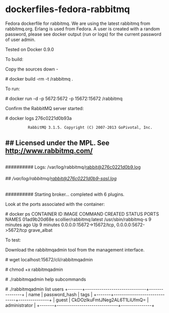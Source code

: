 dockerfiles-fedora-rabbitmq
========================

Fedora dockerfile for rabbitmq. We are using the latest rabbitmq from rabbitmq.org. Erlang is used from Fedora. A user is created with a random password, please see docker output (run or logs) for the current password of user admin.

Tested on Docker 0.9.0

To build:

Copy the sources down -


\# docker build -rm -t <username>/rabbitmq .



To run:


\# docker run -d -p 5672:5672 -p 15672:15672 <username>/rabbitmq


Confirm the RabbitMQ server started:


\# docker logs 276c0221d0b93a

              RabbitMQ 3.1.5. Copyright (C) 2007-2013 GoPivotal, Inc.
  ##  ##      Licensed under the MPL.  See http://www.rabbitmq.com/
  ##  ##
  ##########  Logs: /var/log/rabbitmq/rabbit@276c0221d0b9.log
  ######  ##        /var/log/rabbitmq/rabbit@276c0221d0b9-sasl.log
  ##########
              Starting broker... completed with 6 plugins.


Look at the ports associated with the container:


\# docker ps
CONTAINER ID        IMAGE                      COMMAND                CREATED             STATUS              PORTS                                              NAMES
01ad9b20d68e        scollier/rabbitmq:latest   /usr/sbin/rabbitmq-s   9 minutes ago       Up 9 minutes        0.0.0.0:15672->15672/tcp, 0.0.0.0:5672->5672/tcp   grave_albat


To test:

Download the rabbitmqadmin tool from the management interface.


\# wget localhost:15672/cli/rabbitmqadmin

\# chmod +x rabbitmqadmin 

\# ./rabbitmqadmin help subcommands

\# ./rabbitmqadmin list users
+-------+------------------------------+---------------+
| name  |        password_hash         |     tags      |
+-------+------------------------------+---------------+
| guest | CkDOzIkuFmtJNeg2AL6T1LiUfmQ= | administrator |
+-------+------------------------------+---------------+

